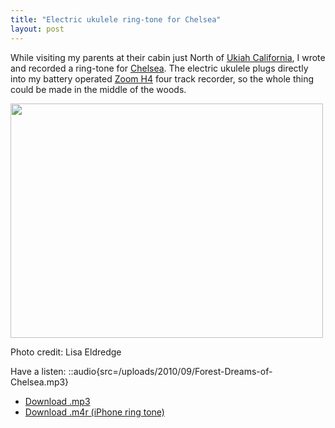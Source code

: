 ```yaml
---
title: "Electric ukulele ring-tone for Chelsea"
layout: post
---
```


While visiting my parents at their cabin just North of [Ukiah California](http://en.wikipedia.org/wiki/Ukiah,_California), I wrote and recorded a ring-tone for [Chelsea](http://www.chelseahollow.com). The electric ukulele plugs directly into my battery operated [Zoom H4](/blog/in-dixie-land-where-i-was-born/) four track recorder, so the whole thing could be made in the middle of the woods.

<a href="/uploads/2010/09/PICT0483.jpg"><img src="/uploads/2010/09/PICT0483-500x375.jpg" alt="" title="Reeves Canyon" width="500" height="375" class="alignnone size-large wp-image-869" /></a>

Photo credit: Lisa Eldredge

Have a listen: ::audio{src=/uploads/2010/09/Forest-Dreams-of-Chelsea.mp3}

- <a href='/uploads/2010/09/Forest-Dreams-of-Chelsea.mp3'>Download .mp3</a>
- <a href='/uploads/2010/09/Forest-Dreams-of-Chelsea.m4r'>Download .m4r (iPhone ring tone)</a>
